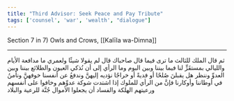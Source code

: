 ```yaml
---
title: "Third Advisor: Seek Peace and Pay Tribute"
tags: ['counsel', 'war', 'wealth', "dialogue"]
---
```


 Section 7 in 7) Owls and Crows, [[Kalīla wa-Dimna]]

---
ثم قال الملك للثالث ما ترى فيما قال صاحباك قال لم يقولا شيئًا ولعمري ما مدافعة الأيام والليالي بمستقَرٍّ لنا فيما بيننا وبين البوم وما الرأي إلى أن نُذكي العيون والطلائع بيننا وبين العدوِّ وننظر هل يقبلنَ صُلحًا أو فديةً أو خراجًا نؤديه إليهنَّ وندفعُ عن أنفسنا خوفهنَّ ونأمنُ في أوطاننا وأوكارنا فإنَّ من الرأي للملوك إذا اشتدت شوكة عدوِّهم وخافوا على أنفسهم ورعيتهم الهلكة والفساد أن يجعلوا الأموال جُنَّة للرعية والبلاد
